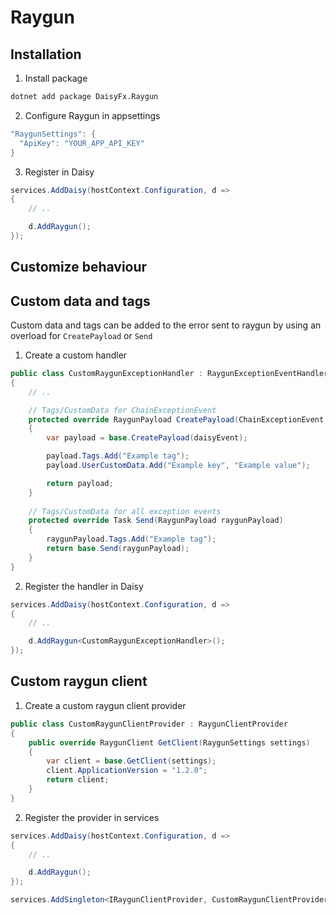 # Raygun

## Installation

1. Install package

```sh
dotnet add package DaisyFx.Raygun
```

2. Configure Raygun in appsettings

```csharp
"RaygunSettings": {
  "ApiKey": "YOUR_APP_API_KEY"
}
```

3. Register in Daisy

```csharp
services.AddDaisy(hostContext.Configuration, d =>
{
    // ..

    d.AddRaygun();
});
```

## Customize behaviour

## Custom data and tags

Custom data and tags can be added to the error sent to raygun by using an overload for `CreatePayload` or `Send`

1. Create a custom handler
```csharp
public class CustomRaygunExceptionHandler : RaygunExceptionEventHandler
{
    // ..

    // Tags/CustomData for ChainExceptionEvent
    protected override RaygunPayload CreatePayload(ChainExceptionEvent daisyEvent)
    {
        var payload = base.CreatePayload(daisyEvent);

        payload.Tags.Add("Example tag");
        payload.UserCustomData.Add("Example key", "Example value");

        return payload;
    }
    
    // Tags/CustomData for all exception events
    protected override Task Send(RaygunPayload raygunPayload)
    {
        raygunPayload.Tags.Add("Example tag");
        return base.Send(raygunPayload);
    }
}
```

2. Register the handler in Daisy

```csharp
services.AddDaisy(hostContext.Configuration, d =>
{
    // ..

    d.AddRaygun<CustomRaygunExceptionHandler>();
});
```

## Custom raygun client

1. Create a custom raygun client provider
```csharp
public class CustomRaygunClientProvider : RaygunClientProvider
{
    public override RaygunClient GetClient(RaygunSettings settings)
    {
        var client = base.GetClient(settings);
        client.ApplicationVersion = "1.2.0";
        return client;
    }
}
```

2. Register the provider in services

```csharp
services.AddDaisy(hostContext.Configuration, d =>
{
    // ..

    d.AddRaygun();
});

services.AddSingleton<IRaygunClientProvider, CustomRaygunClientProvider>();
```

